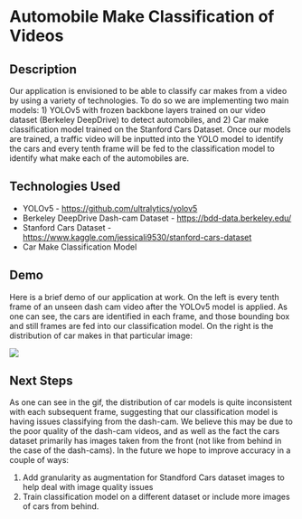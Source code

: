 # Automobile Make Classification of Videos

## Description

Our application is envisioned to be able to classify car makes from a video by using a variety of technologies. To do so we are implementing two main models: 1) YOLOv5 with frozen backbone layers trained on our video dataset (Berkeley DeepDrive) to detect automobiles, and 2) Car make classification model trained on the Stanford Cars Dataset. Once our models are trained, a traffic video will be inputted into the YOLO model to identify the cars and every tenth frame will be fed to the classification model to identify what make each of the automobiles are.

## Technologies Used

- YOLOv5 - https://github.com/ultralytics/yolov5
- Berkeley DeepDrive Dash-cam Dataset - https://bdd-data.berkeley.edu/
- Stanford Cars Dataset - https://www.kaggle.com/jessicali9530/stanford-cars-dataset
- Car Make Classification Model



## Demo
Here is a brief demo of our application at work. On the left is every tenth frame of an unseen dash cam video after the YOLOv5 model is applied. As one can see, the cars are identified in each frame, and those bounding box and still frames are fed into our classification model. On the right is the distribution of car makes in that particular image:

![](https://github.com/ndecavel/msds631_final_project/blob/main/images/mygif.gif)


## Next Steps
As one can see in the gif, the distribution of car models is quite inconsistent with each subsequent frame, suggesting that our classification model is having issues classifying from the dash-cam. We believe this may be due to the poor quality of the dash-cam videos, and as well as the fact the cars dataset primarily has images taken from the front (not like from behind in the case of the dash-cams). In the future we hope to improve accuracy in a couple of ways:
1) Add granularity as augmentation for Standford Cars dataset images to help deal with image quality issues
2) Train classification model on a different dataset or include more images of cars from behind.





